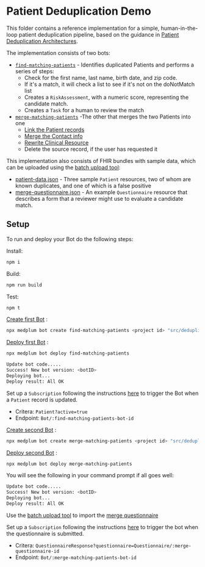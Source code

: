 # Patient Deduplication Demo

This folder contains a reference implementation for a simple, human-in-the-loop patient deduplication pipeline, based on the guidance in [Patient Deduplication Architectures](https://www.medplum.com/docs/fhir-datastore/patient-deduplication#architecture-overview).

The implementation consists of two bots:

- [`find-matching-patients`](./find-matching-patients.ts) - Identifies duplicated Patients and performs a series of steps:
  - Check for the first name, last name, birth date, and zip code.
  - If it's a match, it will check a list to see if it's not on the doNotMatch list
  - Creates a `RiskAssessment`, with a numeric score, representing the candidate match.
  - Creates a `Task` for a human to review the match
- [`merge-matching-patients`](./merge-matching-patients.ts) -The other that merges the two Patients into one
  - [Link the Patient records](https://www.medplum.com/docs/fhir-datastore/patient-deduplication#linking-patient-records-in-fhir)
  - [Merge the Contact info](https://www.medplum.com/docs/fhir-datastore/patient-deduplication#merge-rules)
  - [Rewrite Clinical Resource](https://www.medplum.com/docs/fhir-datastore/patient-deduplication#rewriting-references-from-clinical-data)
  - Delete the source record, if the user has requested it

This implementation also consists of FHIR bundles with sample data, which can be uploaded using the [batch upload tool](https://www.medplum.com/docs/tutorials/importing-sample-data):

- [patient-data.json](./patient-data.json) - Three sample `Patient` resources, two of whom are known duplicates, and one of which is a false positive
- [merge-questionnaire.json](./merge-questionnaire.json) - An example `Questionnaire` resource that describes a form that a reviewer might use to evaluate a candidate match.

## Setup

To run and deploy your Bot do the following steps:

Install:

```bash
npm i
```

Build:

```bash
npm run build
```

Test:

```bash
npm t
```

[Create first Bot](https://www.medplum.com/docs/cli#bots) :

```bash
npx medplum bot create find-matching-patients <project id> "src/deduplication/find-matching-patients.ts" "dist/deduplication/find-matching-patients.js"
```

[Deploy first Bot](https://www.medplum.com/docs/cli#bots) :

```bash
npx medplum bot deploy find-matching-patients
```

```bash
Update bot code.....
Success! New bot version: <botID>
Deploying bot...
Deploy result: All OK
```

Set up a `Subscription` following the instructions [here](https://www.medplum.com/docs/bots/bot-basics#executing-automatically-using-a-subscription) to trigger the Bot when a `Patient` record is updated.

- Critera: `Patient?active=true`
- Endpoint: `Bot/:find-matching-patients-bot-id`

[Create second Bot](https://www.medplum.com/docs/cli#bots) :

```bash
npx medplum bot create merge-matching-patients <project id> "src/deduplication/merge-matching-patients.ts" "dist/deduplication/merge-matching-patients.js"
```

[Deploy second Bot](https://www.medplum.com/docs/cli#bots) :

```bash
npx medplum bot deploy merge-matching-patients
```

You will see the following in your command prompt if all goes well:

```bash
Update bot code.....
Success! New bot version: <botID>
Deploying bot...
Deploy result: All OK
```

Use the [batch upload tool](https://www.medplum.com/docs/tutorials/importing-sample-data) to import the [merge questionnaire](./merge-questionnaire.json)

Set up a `Subscription` following the instructions [here](https://www.medplum.com/docs/bots/bot-basics#executing-automatically-using-a-subscription) to trigger the bot when the questionnaire is submitted.

- Critera: `QuestionnaireResponse?questionnaire=Questionnaire/:merge-questionnaire-id`
- Endpoint: `Bot/:merge-matching-patients-bot-id`
